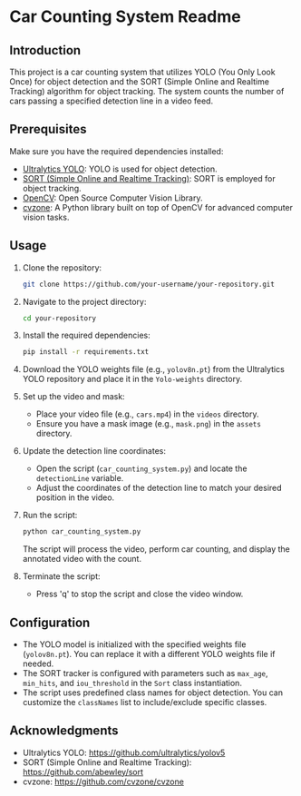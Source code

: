 # Car Counting System Readme

## Introduction
This project is a car counting system that utilizes YOLO (You Only Look Once) for object detection and the SORT (Simple Online and Realtime Tracking) algorithm for object tracking. The system counts the number of cars passing a specified detection line in a video feed. 

## Prerequisites
Make sure you have the required dependencies installed:

- [Ultralytics YOLO](https://github.com/ultralytics/yolov5): YOLO is used for object detection.
- [SORT (Simple Online and Realtime Tracking)](https://github.com/abewley/sort): SORT is employed for object tracking.
- [OpenCV](https://opencv.org/): Open Source Computer Vision Library.
- [cvzone](https://github.com/cvzone/cvzone): A Python library built on top of OpenCV for advanced computer vision tasks.

## Usage

1. Clone the repository:

   ```bash
   git clone https://github.com/your-username/your-repository.git
   ```

2. Navigate to the project directory:

   ```bash
   cd your-repository
   ```

3. Install the required dependencies:

   ```bash
   pip install -r requirements.txt
   ```

4. Download the YOLO weights file (e.g., `yolov8n.pt`) from the Ultralytics YOLO repository and place it in the `Yolo-weights` directory.

5. Set up the video and mask:
   - Place your video file (e.g., `cars.mp4`) in the `videos` directory.
   - Ensure you have a mask image (e.g., `mask.png`) in the `assets` directory.

6. Update the detection line coordinates:
   - Open the script (`car_counting_system.py`) and locate the `detectionLine` variable.
   - Adjust the coordinates of the detection line to match your desired position in the video.

7. Run the script:

   ```bash
   python car_counting_system.py
   ```

   The script will process the video, perform car counting, and display the annotated video with the count.

8. Terminate the script:
   - Press 'q' to stop the script and close the video window.

## Configuration
- The YOLO model is initialized with the specified weights file (`yolov8n.pt`). You can replace it with a different YOLO weights file if needed.
- The SORT tracker is configured with parameters such as `max_age`, `min_hits`, and `iou_threshold` in the `Sort` class instantiation.
- The script uses predefined class names for object detection. You can customize the `classNames` list to include/exclude specific classes.

## Acknowledgments
- Ultralytics YOLO: https://github.com/ultralytics/yolov5
- SORT (Simple Online and Realtime Tracking): https://github.com/abewley/sort
- cvzone: https://github.com/cvzone/cvzone

